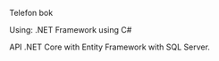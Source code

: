 Telefon bok

Using:
.NET Framework using C#

API 
.NET Core with Entity Framework with SQL Server.

